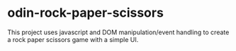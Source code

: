 # odin-rock-paper-scissors
This project uses javascript and DOM manipulation/event handling to create a rock paper scissors game with a simple UI.
